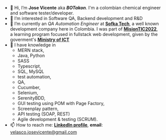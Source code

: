 - 👋 Hi, I’m **Jose Vicente** aka ***BOTakon***. I'm a colombian chemical engineer and software tester/developer.
- 👀 I’m interested in Software QA, Backend development and R&D
- 🌱 I’m currently an *QA Automation Engineer* at [**Sofka Tech**](https://www.sofka.com.co/about-us/), a well known development company here in Colombia. I was part of [**MisionTIC2022**](https://www.misiontic2022.gov.co/portal/Secciones/Mision-TIC-2022/), a learning program focused in fullstack web development, given by the goverment's [**Ministry of ICT**](https://mintic.gov.co/portal/inicio/Micrositios/English-overview/Ministry-of-ICT/)
- 💞️ I have knowledge in 
  - MERN stack, 
  - Java, Python
  - SASS
  - Typescript, 
  - SQL, MySQL
  - test automation,
  - QA,
  - Cucumber,
  - Selenium, 
  - SerenityBDD, 
  - GUI testing using POM with Page Factory,
  - Screenplay pattern,
  - API testing (SOAP, REST)
  - Agile development & testing (SCRUM).
- 📫 How to reach me: [**LinkedIn profile**](https://www.linkedin.com/in/jose-vicente-velasco-lopez/?locale=en_US), **email**: velasco.josevicente@gmail.com


<!---
JoseVicente-dev/JoseVicente-dev is a ✨ special ✨ repository because its `README.md` (this file) appears on your GitHub profile.
You can click the Preview link to take a look at your changes.
--->
